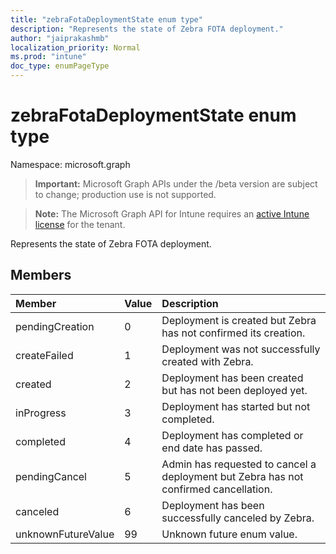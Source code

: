 ```yaml
---
title: "zebraFotaDeploymentState enum type"
description: "Represents the state of Zebra FOTA deployment."
author: "jaiprakashmb"
localization_priority: Normal
ms.prod: "intune"
doc_type: enumPageType
---
```


# zebraFotaDeploymentState enum type

Namespace: microsoft.graph

> **Important:** Microsoft Graph APIs under the /beta version are subject to change; production use is not supported.

> **Note:** The Microsoft Graph API for Intune requires an [active Intune license](https://go.microsoft.com/fwlink/?linkid=839381) for the tenant.

Represents the state of Zebra FOTA deployment.

## Members
|Member|Value|Description|
|:---|:---|:---|
|pendingCreation|0|Deployment is created but Zebra has not confirmed its creation.|
|createFailed|1|Deployment was not successfully created with Zebra.|
|created|2|Deployment has been created but has not been deployed yet.|
|inProgress|3|Deployment has started but not completed.|
|completed|4|Deployment has completed or end date has passed.|
|pendingCancel|5|Admin has requested to cancel a deployment but Zebra has not confirmed cancellation.|
|canceled|6|Deployment has been successfully canceled by Zebra.|
|unknownFutureValue|99|Unknown future enum value.|






